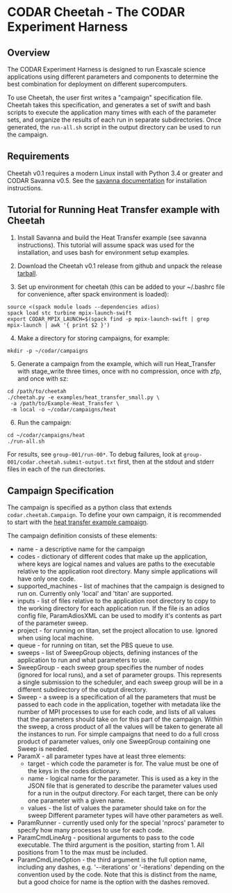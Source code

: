 # CODAR Cheetah - The CODAR Experiment Harness

## Overview

The CODAR Experiment Harness is designed to run Exascale science applications
using different parameters and components to determine the best combination
for deployment on different supercomputers.

To use Cheetah, the user first writes a "campaign" specification file.
Cheetah takes this specification, and generates a set of swift and bash
scripts to execute the application many times with each of the parameter sets,
and organize the results of each run in separate subdirectories. Once
generated, the `run-all.sh` script in the output directory can be used
to run the campaign.

## Requirements

Cheetah v0.1 requires a modern Linux install with Python 3.4 or greater
and CODAR Savanna v0.5. See the
[savanna documentation](https://github.com/CODARcode/savanna)
for installation instructions.

## Tutorial for Running Heat Transfer example with Cheetah

1. Install Savanna and build the Heat Transfer example (see savanna
   instructions). This tutorial will assume spack was used for the
   installation, and uses bash for environment setup examples.

2. Download the Cheetah v0.1 release from github and unpack the release
   [tarball](https://github.com/CODARcode/cheetah/archive/v0.1.tar.gz).

3. Set up environment for cheetah (this can be added to your ~/.bashrc
   file for convenience, after spack environment is loaded):

```
source <(spack module loads --dependencies adios)
spack load stc turbine mpix-launch-swift
export CODAR_MPIX_LAUNCH=$(spack find -p mpix-launch-swift | grep mpix-launch | awk '{ print $2 }')
```

4. Make a directory for storing campaigns, for example:

```
mkdir -p ~/codar/campaigns
```

5. Generate a campaign from the example, which will run Heat\_Transfer
   with stage\_write three times, once with no compression, once with
   zfp, and once with sz:

```
cd /path/to/cheetah
./cheetah.py -e examples/heat_transfer_small.py \
 -a /path/to/Example-Heat_Transfer \
 -m local -o ~/codar/campaigns/heat
```

6. Run the campaign:

```
cd ~/codar/campaigns/heat
./run-all.sh
```

For results, see `group-001/run-00*`. To debug failures, look at
`group-001/codar.cheetah.submit-output.txt` first, then at the stdout
and stderr files in each of the run directories.

## Campaign Specification

The campaign is specified as a python class that extends
`codar.cheetah.Campaign`. To define your own campaign, it is recommended to
start with the
[heat transfer example campaign](examples/heat_transfer_small.py).

The campaign definition consists of these elements:

- name - a descriptive name for the campaign
- codes - dictionary of different codes that make up the application,
  where keys are logical names and values are paths to the executable
  relative to the application root directory. Many simple applications will
  have only one code.
- supported\_machines - list of machines that the campaign is designed
  to run on. Currently only 'local' and 'titan' are supported.
- inputs - list of files relative to the application root directory to
  copy to the working directory for each application run. If the file is
  an adios config file, ParamAdiosXML can be used to modify it's
  contents as part of the parameter sweep.
- project - for running on titan, set the project allocation to use.
  Ignored when using local machine.
- queue - for running on titan, set the PBS queue to use.
- sweeps - list of SweepGroup objects, defining instances of the
  application to run and what parameters to use.
- SweepGroup - each sweep group specifies the number of nodes (ignored
  for local runs), and a set of parameter groups. This represents a
  single submission to the scheduler, and each sweep group will be in a
  different subdirectory of the output directory.
- Sweep - a sweep is a specification of all the parameters that must be
  passed to each code in the application, together with metadata like
  the number of MPI processes to use for each code, and lists of all
  values that the parameters should take on for this part of the
  campaign. Within the sweep, a cross product of all the values will be
  taken to generate all the instances to run. For simple campaigns that
  need to do a full cross product of parameter values, only one
  SweepGroup containing one Sweep is needed.
- ParamX - all parameter types have at least three elements:
  - target - which code the parameter is for. The value must be one of
    the keys in the codes dictionary.
  - name - logical name for the parameter. This is used as a key in the JSON
    file that is generated to describe the parameter values used for a
    run in the output directory. For each target, there can be only one
    parameter with a given name.
  - values - the list of values the parameter should take on for the
    sweep
  Different parameter types will have other parameters as well.
- ParamRunner - currently used only for the special 'nprocs' parameter
  to specify how many processes to use for each code.
- ParamCmdLineArg - positional arguments to pass to the code executable.
  The third argument is the position, starting from 1. All positions
  from 1 to the max must be included.
- ParamCmdLineOption - the third argument is the full option name,
  including any dashes, e.g. '--iterations' or '-iterations' depending
  on the convention used by the code. Note that this is distinct from
  the name, but a good choice for name is the option with the dashes
  removed.

